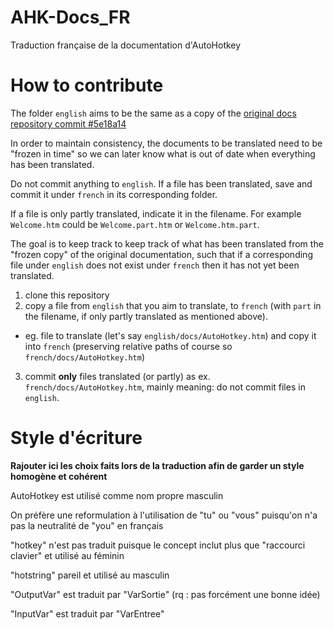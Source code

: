 # AHK-Docs_FR
Traduction française de la documentation d'AutoHotkey

# How to contribute
The folder `english` aims to be the same as a copy of the [original docs repository commit #5e18a14](https://github.com/Lexikos/AutoHotkey_L-Docs/commit/5e18a14fb51344d63cf354159e259d02e1c1e2d6)

In order to maintain consistency, the documents to be translated need to be "frozen in time" so we can later know what is out of date when everything has been translated.

Do not commit anything to `english`. If a file has been translated, save and commit it under `french` in its corresponding folder.

If a file is only partly translated, indicate it in the filename. For example `Welcome.htm` could be `Welcome.part.htm` or `Welcome.htm.part`.

The goal is to keep track to keep track of what has been translated from the "frozen copy" of the original documentation, such that if a corresponding file under `english` does not exist under `french` then it has not yet been translated.

1. clone this repository
2. copy a file from `english` that you aim to translate, to `french` (with `part` in the filename, if only partly translated as mentioned above).
  - eg. file to translate (let's say `english/docs/AutoHotkey.htm`) and copy it into `french` (preserving relative paths of course so `french/docs/AutoHotkey.htm`)
3. commit **only** files translated (or partly) as ex. `french/docs/AutoHotkey.htm`,
mainly meaning: do not commit files in `english`.

# Style d'écriture
**Rajouter ici les choix faits lors de la traduction afin de garder un style homogène et cohérent**

AutoHotkey est utilisé comme nom propre masculin

On préfère une reformulation à l'utilisation de "tu" ou "vous" puisqu'on n'a pas la neutralité de "you" en français

"hotkey" n'est pas traduit puisque le concept inclut plus que "raccourci clavier" et utilisé au féminin

"hotstring" pareil et utilisé au masculin

"OutputVar" est traduit par "VarSortie" (rq : pas forcément une bonne idée)

"InputVar" est traduit par "VarEntree"
